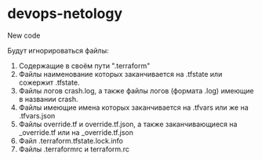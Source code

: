 # devops-netology
New code  

Будут игнорироваться файлы:  

1) Содержащие в своём пути ".terraform"
2) Файлы наименование которых заканчивается на .tfstate или сожержит .tfstate.
3) Файлы логов crash.log, а также файлы логов (формата .log) имеющие в названии crash.
4) Файлы имеющие имена которых заканчивается на .tfvars или же на .tfvars.json
5) Файлы override.tf и override.tf.json, а также заканчивающиеся на _override.tf или на _override.tf.json
6) Файл .terraform.tfstate.lock.info
7) Файлы .terraformrc и terraform.rc
